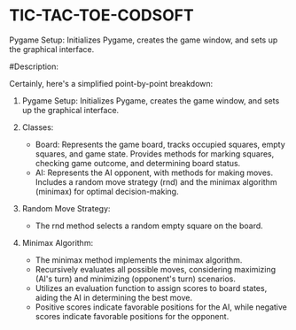 # TIC-TAC-TOE-CODSOFT
 Pygame Setup: Initializes Pygame, creates the game window, and sets up the graphical interface.

#Description:
 
Certainly, here's a simplified point-by-point breakdown:

1. Pygame Setup: Initializes Pygame, creates the game window, and sets up the graphical interface.
   
2. Classes: 
   - Board: Represents the game board, tracks occupied squares, empty squares, and game state. Provides methods for marking squares, checking game outcome, and determining board status.
   - AI: Represents the AI opponent, with methods for making moves. Includes a random move strategy (rnd) and the minimax algorithm (minimax) for optimal decision-making.
   
3. Random Move Strategy: 
   - The rnd method selects a random empty square on the board.

4. Minimax Algorithm: 
   - The minimax method implements the minimax algorithm.
   - Recursively evaluates all possible moves, considering maximizing (AI's turn) and minimizing (opponent's turn) scenarios.
   - Utilizes an evaluation function to assign scores to board states, aiding the AI in determining the best move.
   - Positive scores indicate favorable positions for the AI, while negative scores indicate favorable positions for the opponent.
